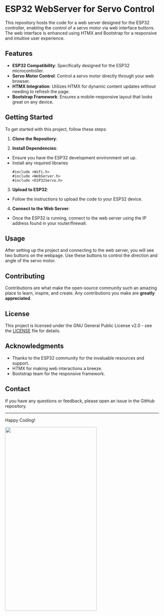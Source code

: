 # ESP32 WebServer for Servo Control

This repository hosts the code for a web server designed for the ESP32 controller, enabling the control of a servo motor via web interface buttons. The web interface is enhanced using HTMX and Bootstrap for a responsive and intuitive user experience.

## Features

- **ESP32 Compatibility**: Specifically designed for the ESP32 microcontroller.
- **Servo Motor Control**: Control a servo motor directly through your web browser.
- **HTMX Integration**: Utilizes HTMX for dynamic content updates without needing to refresh the page.
- **Bootstrap Framework**: Ensures a mobile-responsive layout that looks great on any device.

## Getting Started

To get started with this project, follow these steps:

1. **Clone the Repository**:


2. **Install Dependencies**:
- Ensure you have the ESP32 development environment set up.
- Install any required libraries
    ```
    #include <WiFi.h>
    #include <WebServer.h>
    #include <ESP32Servo.h>
    ```


3. **Upload to ESP32**:
- Follow the instructions to upload the code to your ESP32 device.

4. **Connect to the Web Server**:
- Once the ESP32 is running, connect to the web server using the IP address found in your router/firewall.

## Usage

After setting up the project and connecting to the web server, you will see two buttons on the webpage. Use these buttons to control the direction and angle of the servo motor.

## Contributing

Contributions are what make the open-source community such an amazing place to learn, inspire, and create. Any contributions you make are **greatly appreciated**.

## License

This project is licensed under the GNU General Public License v2.0 - see the [LICENSE](LICENSE) file for details.

## Acknowledgments

- Thanks to the ESP32 community for the invaluable resources and support.
- HTMX for making web interactions a breeze.
- Bootstrap team for the responsive framework.

## Contact

If you have any questions or feedback, please open an issue in the GitHub repository.

---

Happy Coding!

<img src="https://github.com/Muxoid/esp32-webserver-htmx/assets/17557003/f49f10bc-b36a-4847-b6ad-417eb7d7eccc" width="300" height="600">


